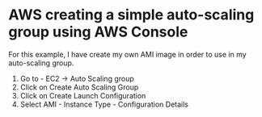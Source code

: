 # AWS creating a simple auto-scaling group using AWS Console

For this example, I have create my own AMI image in order to use in my auto-scaling group.

1. Go to - EC2 -> Auto Scaling group
2. Click on Create Auto Scaling Group
3. Click on Create Launch Configuration
4. Select AMI - Instance Type - Configuration Details 

